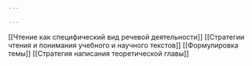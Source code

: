 ```yaml
---

---
```

 [[Чтение как специфический вид речевой деятельности]]
 [[Стратегии чтения и понимания учебного и научного текстов]]
 [[Формулировка темы]]
[[Стратегия написания теоретической главы]]


